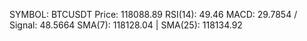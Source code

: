 SYMBOL: BTCUSDT
Price: 118088.89
RSI(14): 49.46
MACD: 29.7854 / Signal: 48.5664
SMA(7): 118128.04 | SMA(25): 118134.92
